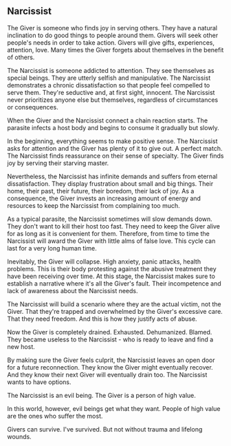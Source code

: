 ## Narcissist

The Giver is someone who finds joy in serving others. They have a natural inclination to do good things to people around them. Givers will seek other people's needs in order to take action. Givers will give gifts, experiences, attention, love. Many times the Giver forgets about themselves in the benefit of others.

The Narcissist is someone addicted to attention. They see themselves as special beings. They are utterly selfish and manipulative. The Narcissist demonstrates a chronic dissatisfaction so that people feel compelled to serve them. They're seductive and, at first sight, innocent. The Narcissist never prioritizes anyone else but themselves, regardless of circumstances or consequences.

When the Giver and the Narcissist connect a chain reaction starts. The parasite infects a host body and begins to consume it gradually but slowly.

In the beginning, everything seems to make positive sense. The Narcissist asks for attention and the Giver has plenty of it to give out. A perfect match. The Narcissist finds reassurance on their sense of specialty. The Giver finds joy by serving their starving master.

Nevertheless, the Narcissist has infinite demands and suffers from eternal dissatisfaction. They display frustration about small and big things. Their home, their past, their future, their boredom, their lack of joy. As a consequence, the Giver invests an increasing amount of energy and resources to keep the Narcissist from complaining too much.

As a typical parasite, the Narcissist sometimes will slow demands down. They don't want to kill their host too fast. They need to keep the Giver alive for as long as it is convenient for them. Therefore, from time to time the Narcissist will award the Giver with little alms of false love. This cycle can last for a very long human time.

Inevitably, the Giver will collapse. High anxiety, panic attacks, health problems. This is their body protesting against the abusive treatment they have been receiving over time. At this stage, the Narcissist makes sure to establish a narrative where it's all the Giver's fault. Their incompetence and lack of awareness about the Narcissist needs.

The Narcissist will build a scenario where they are the actual victim, not the Giver. That they're trapped and overwhelmed by the Giver's excessive care. That they need freedom. And this is how they justify acts of abuse.

Now the Giver is completely drained. Exhausted. Dehumanized. Blamed. They became useless to the Narcissist - who is ready to leave and find a new host.

By making sure the Giver feels culprit, the Narcissist leaves an open door for a future reconnection. They know the Giver might eventually recover. And they know their next Giver will eventually drain too. The Narcissist wants to have options.

The Narcissist is an evil being. The Giver is a person of high value.

In this world, however, evil beings get what they want. People of high value are the ones who suffer the most.

Givers can survive. I've survived. But not without trauma and lifelong wounds.
